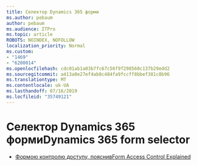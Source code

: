 ```yaml
---
title: Селектор Dynamics 365 форми
ms.author: pebaum
author: pebaum
ms.audience: ITPro
ms.topic: article
ROBOTS: NOINDEX, NOFOLLOW
localization_priority: Normal
ms.custom:
- "1469"
- "6200014"
ms.openlocfilehash: cdc01ab1a03b7fc67c56f9f298560c137b29edd2
ms.sourcegitcommit: a413a0e27ef4ab8c484fa9fccff8bbef381c8b96
ms.translationtype: MT
ms.contentlocale: uk-UA
ms.lasthandoff: 07/16/2019
ms.locfileid: "35749121"
---
```

# <a name="dynamics-365-form-selector"></a><span data-ttu-id="0853a-102">Селектор Dynamics 365 форми</span><span class="sxs-lookup"><span data-stu-id="0853a-102">Dynamics 365 form selector</span></span>

* [<span data-ttu-id="0853a-103">Формою контролю доступу, пояснив</span><span class="sxs-lookup"><span data-stu-id="0853a-103">Form Access Control Explained</span></span>](https://docs.microsoft.com/dynamics365/customer-engagement/customize/control-access-forms)
